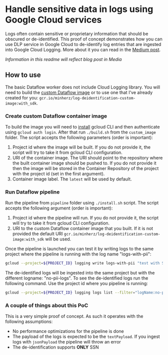 # Handle sensitive data in logs using Google Cloud services

Logs often contain sensitive or proprietary information that should be obscured or de-identified.
This proof of concept demonstrates how you can use DLP service in Google Cloud to de-identify log entries that are ingested into Google Cloud Logging. More about it you can read in the [Medium post][1].

_Information in this readme will reflect blog post in Media_

## How to use

The basic Dataflow worker does not include Cloud Logging library. You will need to build the [custom Dataflow image][2] or to use one that I've already created for you: `gcr.io/minherz/log-deidentification-custom-image:with_sdk`.

### Create custom Dataflow container image

To build the image you will need to [install][3] gcloud CLI and then authenticate using `gcloud auth login`.
After that run `./build.sh` from the `custom_image` folder. The script accepts the following parameters (order is important):

1. Project id where the image will be built. If you do not provide it, the script will try to take it from gcloud CLI configuration.
1. URI of the container image. The URI should point to the repository where the built container image should be pushed to. If you do not provide it then the image will be stored in the Container Repository of the project with the project id (set in the first argument).
1. Container image label. The `latest` will be used by default.

### Run Dataflow pipeline

Run the pipeline from `pipeline` folder using `./install.sh` script. The script accepts the following argument (order is important):

1. Project id where the pipeline will run. If you do not provide it, the script will try to take it from gcloud CLI configuration.
2. URI to the custom Dataflow container image that you built. If it is not provided the default URI `gcr.io/minherz/log-deidentification-custom-image:with_sdk` will be used.

Once the pipeline is launched you can test it by writing logs to the same project where the pipeline is running with the log name "logs-with-pii":

```bash
gcloud --project=${PROJECT_ID} logging write logs-with-pii "test with SSN 543-23-4321"
```

The de-identified logs will be ingested into the same project but with the different logname: "no-pii-logs". To see the de-identified logs run the following command. Use the project id where you pipeline is running:

```bash
gcloud --project=${PROJECT_ID} logging logs list --filter="logName:no-pii-logs"
```

### A couple of things about this PoC

This is a very simple proof of concept. As such it operates with the following assumptions:

* No performance optimizations for the pipeline is done
* The payload of the logs is expected to be the `textPayload`. If you ingest logs with `jsonPayload` the pipeline will throw an error
* The de-identification supports **ONLY** SSN


[1]: https://medium.com/google-cloud/protect-sensitive-info-in-logs-using-google-cloud-4548211d4654
[2]: https://cloud.google.com/dataflow/docs/guides/using-custom-containers
[3]: https://cloud.google.com/sdk/docs/install